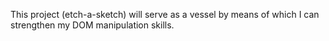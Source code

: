 This project (etch-a-sketch) will serve as a vessel by means of which I can strengthen my DOM manipulation skills.